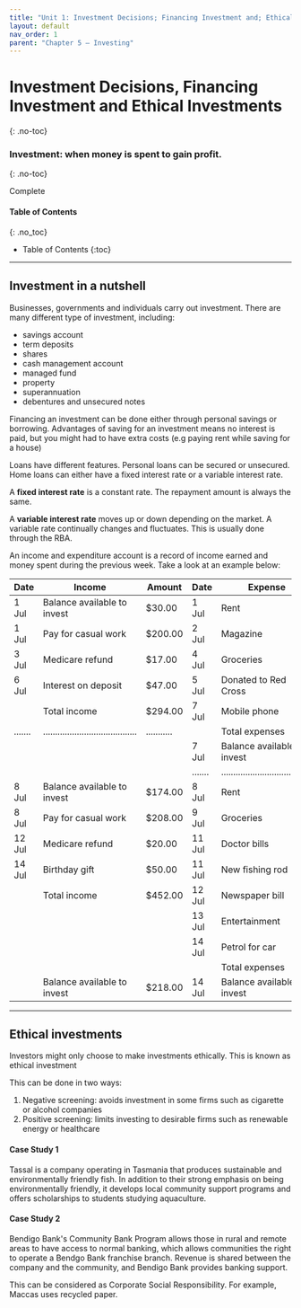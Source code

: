 ```yaml
---
title: "Unit 1: Investment Decisions; Financing Investment and; Ethical Investments"
layout: default
nav_order: 1
parent: "Chapter 5 – Investing"
---
```


# Investment Decisions, Financing Investment and Ethical Investments
{: .no-toc}

### Investment: when money is spent to gain profit.
{: .no-toc}

<label class="label label-green">Complete</label>

#### Table of Contents
{: .no_toc}

* Table of Contents
{:toc}

***

## Investment in a nutshell

Businesses, governments and individuals carry out investment. There are many different type of investment, including:

* savings account
* term deposits
* shares 
* cash management account
* managed fund
* property
* superannuation
* debentures and unsecured notes

Financing an investment can be done either through personal savings or borrowing. Advantages of saving for an investment means no interest is paid, but you might had to have extra costs (e.g paying rent while saving for a house)

Loans have different features. Personal loans can be secured or unsecured. Home loans can either have a fixed interest rate or a variable interest rate.

A **fixed interest rate** is a constant rate. The repayment amount is always the same.

A **variable interest rate** moves up or down depending on the market. A variable rate continually changes and fluctuates. This is usually done through the RBA.

An income and expenditure account is a record of income earned and money spent during the previous week. Take a look at an example below:

| Date    | Income                                  | Amount      | Date    | Expense                                | Amount    |
|---------|-----------------------------------------|-------------|---------|----------------------------------------|-----------|
| 1 Jul   | Balance available to invest             | $30.00      | 1 Jul   | Rent                                   | $60.00    |
| 1 Jul   | Pay for casual work                     | $200.00     | 2 Jul   | Magazine                               | $8.00     |
| 3 Jul   | Medicare refund                         | $17.00      | 4 Jul   | Groceries                              | $27.00    |
| 6 Jul   | Interest on deposit                     | $47.00      | 5 Jul   | Donated to Red Cross                   | $5.00     |
|         | Total income                            | $294.00     | 7 Jul   | Mobile phone                           | $20.00    |
| ....... | ....................................... | ........... |         | Total expenses                         | $120.00   |
|         |                                         |             | 7 Jul   | Balance available to invest            | $174.00   |
|         |                                         |             | ....... | ...................................... | ......... |
| 8 Jul   | Balance available to invest             | $174.00     | 8 Jul   | Rent                                   | $60.00    |
| 8 Jul   | Pay for casual work                     | $208.00     | 9 Jul   | Groceries                              | $29.00    |
| 12 Jul  | Medicare refund                         | $20.00      | 11 Jul  | Doctor bills                           | $18.00    |
| 14 Jul  | Birthday gift                           | $50.00      | 11 Jul  | New fishing rod                        | $50.00    |
|         | Total income                            | $452.00     | 12 Jul  | Newspaper bill                         | $18.00    |
|         |                                         |             | 13 Jul  | Entertainment                          | $36.00    |
|         |                                         |             | 14 Jul  | Petrol for car                         | $23.00    |
|         |                                         |             |         | Total expenses                         | $234.00   |
|         | Balance available to invest             | $218.00     | 14 Jul  | Balance available to invest            | $218.00   |

***

## Ethical investments

Investors might only choose to make investments ethically. This is known as ethical investment

This can be done in two ways:

1. Negative screening: avoids investment in some firms such as cigarette or alcohol companies
2. Positive screening: limits investing to desirable firms such as renewable energy or healthcare

#### Case Study 1

Tassal is a company operating in Tasmania that produces sustainable and environmentally friendly fish. In addition to their strong emphasis on being environmentally friendly, it develops local community support programs and offers scholarships to students studying aquaculture.

#### Case Study 2

Bendigo Bank's Community Bank Program allows those in rural and remote areas to have access to normal banking, which allows communities the right to operate a Bendgo Bank franchise branch. Revenue is shared between the company and the community, and Bendigo Bank provides banking support.

This can be considered as Corporate Social Responsibility. For example, Maccas uses recycled paper.

